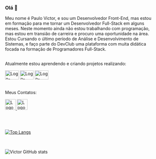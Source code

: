 ### Olá 👋

Meu nome é Paulo Victor, e sou um Desenvolvedor Front-End, mas estou em formação para me tornar um Desenvolvedor Full-Stack em alguns meses.
Neste momento ainda não estou trabalhando com programação, mas estou em transião de carreira e procuro uma oportunidade na área.
Estou Cursando o último período de Análise e Desenvolvimento de Sistemas, e faço parte do DevClub uma plataforma com muita didática focada na formação de Programadores Full-Stack.
<br>
<br>

Atualmente estou aprendendo e criando projetos realizando:

  <img src="https://img.shields.io/badge/HTML-239120?style=for-the-badge&logo=html5&logoColor=white" alt="Logo-HTML" width=45px height=30px /> <img src="https://img.shields.io/badge/CSS-239120?&style=for-the-badge&logo=css3&logoColor=white" alt="Logo-CSS" width=45px height=30px />  <img src="https://img.shields.io/badge/JavaScript-323330?style=for-the-badge&logo=javascript&logoColor=F7DF1E" alt="Logo-JavaScript" width=45px height=30px />
 <br>
 <br>
  
 Meus Contatos:
 
<a href="https://www.linkedin.com/in/paulo-victor-cosine/"> <img src="https://seeklogo.com/images/L/linkedin-black-icon-logo-ECC426C572-seeklogo.com.png" alt="Logo-Linkedin" width=35px height=35px />  <a/> <a href="https://www.instagram.com/michelle_paulovictor/"> <img src="https://seeklogo.com/images/I/instagram-logo-A807AD378B-seeklogo.com.png" alt="Logo-Instagram" width=35px height=35px />  <a/>
  
  <br>
  <br>
  
 [![Top Langs](https://github-readme-stats.vercel.app/api/top-langs/?username=VictorCosine&layout=compact)](https://github.com/anuraghazra/github-readme-stats)
 
  
  <br>
  <br
  
  
   ![Victor GitHub stats](https://github-readme-stats.vercel.app/api?username=VictorCosine&show_icons=true&theme=tokyonight)
 
  
  
 
  
 
  
  


